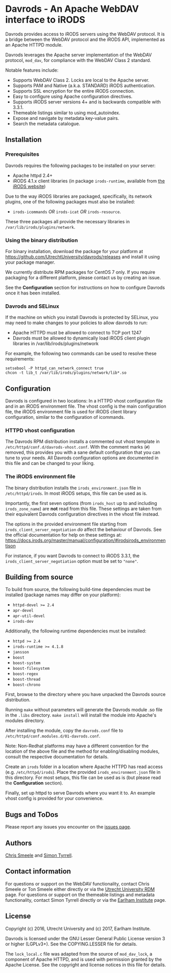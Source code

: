 Davrods - An Apache WebDAV interface to iRODS
=============================================

Davrods provides access to iRODS servers using the WebDAV protocol.
It is a bridge between the WebDAV protocol and the iRODS API,
implemented as an Apache HTTPD module.

Davrods leverages the Apache server implementation of the WebDAV
protocol, `mod_dav`, for compliance with the WebDAV Class 2 standard.

Notable features include:

- Supports WebDAV Class 2. Locks are local to the Apache server.
- Supports PAM and Native (a.k.a. STANDARD) iRODS authentication.
- Supports SSL encryption for the entire iRODS connection.
- Easy to configure using Apache configuration directives.
- Supports iRODS server versions 4+ and is backwards compatible with 3.3.1.
- Themeable listings similar to using mod_autoindex.
- Expose and navigate by metadata key-value pairs.
- Search the metadata catalogue.

## Installation ##

### Prerequisites ###

Davrods requires the following packages to be installed on your server:

- Apache httpd 2.4+
- iRODS 4.1.x client libraries (in package `irods-runtime`, available
  from [the iRODS website](http://irods.org/download/))

Due to the way iRODS libraries are packaged, specifically, its network
plugins, one of the following packages must also be installed:

- `irods-icommands` *OR* `irods-icat` *OR* `irods-resource`.

These three packages all provide the necessary libraries in
`/var/lib/irods/plugins/network`.

### Using the binary distribution ###

For binary installation, download the package for your platform at
https://github.com/UtrechtUniversity/davrods/releases and install it
using your package manager.

We currently distribute RPM packages for CentOS 7 only.
If you require packaging for a different platform, please contact us
by creating an issue.

See the __Configuration__ section for instructions on how to configure
Davrods once it has been installed.

### Davrods and SELinux ##

If the machine on which you install Davrods is protected by SELinux,
you may need to make changes to your policies to allow davrods to run:

- Apache HTTPD must be allowed to connect to TCP port 1247
- Davrods must be allowed to dynamically load iRODS client plugin
  libraries in /var/lib/irods/plugins/network

For example, the following two commands can be used to resolve these
requirements:

    setsebool -P httpd_can_network_connect true
    chcon -t lib_t /var/lib/irods/plugins/network/lib*.so

## Configuration ##

Davrods is configured in two locations: In a HTTPD vhost configuration
file and in an iRODS environment file. The vhost config is the main
configuration file, the iRODS environment file is used for iRODS
client library configuration, similar to the configuration of
icommands.

### HTTPD vhost configuration ###

The Davrods RPM distribution installs a commented out vhost template
in `/etc/httpd/conf.d/davrods-vhost.conf`. With the comment marks
(`#`) removed, this provides you with a sane default configuration
that you can tune to your needs. All Davrods configuration options are
documented in this file and can be changed to your liking.

### The iRODS environment file ###

The binary distribution installs the `irods_environment.json` file in
`/etc/httpd/irods`. In most iRODS setups, this file can be used as
is.

Importantly, the first seven options (from `irods_host` up to and
including `irods_zone_name`) are **not** read from this file. These
settings are taken from their equivalent Davrods configuration
directives in the vhost file instead.

The options in the provided environment file starting from
`irods_client_server_negotiation` *do* affect the behaviour of
Davrods. See the official documentation for help on these settings at:
https://docs.irods.org/master/manual/configuration/#irodsirods_environmentjson

For instance, if you want Davrods to connect to iRODS 3.3.1, the
`irods_client_server_negotiation` option must be set to `"none"`.

## Building from source ##

To build from source, the following build-time dependencies must be
installed (package names may differ on your platform):

- `httpd-devel >= 2.4`
- `apr-devel`
- `apr-util-devel`
- `irods-dev`

Additionally, the following runtime dependencies must be installed:

- `httpd >= 2.4`
- `irods-runtime >= 4.1.8`
- `jansson`
- `boost`
- `boost-system`
- `boost-filesystem`
- `boost-regex`
- `boost-thread`
- `boost-chrono`

First, browse to the directory where you have unpacked the Davrods
source distribution.

Running `make` without parameters will generate the Davrods module .so
file in the `.libs` directory. `make install` will install the module
into Apache's modules directory.

After installing the module, copy the `davrods.conf` file to
`/etc/httpd/conf.modules.d/01-davrods.conf`.

Note: Non-Redhat platforms may have a different convention for the
location of the above file and the method for enabling/disabling
modules, consult the respective documentation for details.

Create an `irods` folder in a location where Apache HTTPD has read
access (e.g. `/etc/httpd/irods`). Place the provided
`irods_environment.json` file in this directory. For most setups, this
file can be used as is (but please read the __Configuration__ section).

Finally, set up httpd to serve Davrods where you want it to. An
example vhost config is provided for your convenience.


## Bugs and ToDos ##

Please report any issues you encounter on the
[issues page](https://github.com/UtrechtUniversity/davrods/issues).

## Authors ##

[Chris Smeele](https://github.com/cjsmeele) and [Simon Tyrrell](https://github.com/billyfish).

## Contact information ##

For questions or support on the WebDAV functionality, contact Chris Smeele or Ton Smeele either
directly or via the
[Utrecht University RDM](http://www.uu.nl/en/research/research-data-management/contact-us)
page.
For questions or support on the themeable listings and metadata functionality, contact Simon Tyrrell
directly or via the [Earlham Institute](http://www.earlham.ac.uk/contact-us/) page.

## License ##

Copyright (c) 2016, Utrecht University  and (c) 2017, Earlham Institute.

Davrods is licensed under the GNU Lesser General Public License version
3 or higher (LGPLv3+). See the COPYING.LESSER file for details.

The `lock_local.c` file was adapted from the source of `mod_dav_lock`,
a component of Apache HTTPD, and is used with permission granted by
the Apache License. See the copyright and license notices in this file
for details.

